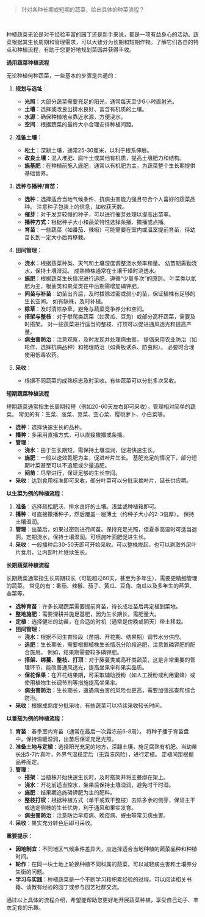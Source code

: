 > 针对各种长期或短期的蔬菜，给出具体的种菜流程？

<br>


种植蔬菜无论是对于经验丰富的园丁还是新手来说，都是一项有益身心的活动。蔬菜根据其生长周期和管理需求，可以大致分为长期和短期作物。了解它们各自的特点和种植流程，有助于您更好地规划菜园并获得丰收。

**通用蔬菜种植流程**

无论种植何种蔬菜，一些基本的步骤是共通的：

1. **规划与选址**：

   * **光照**：大部分蔬菜需要充足的阳光，通常每天至少6小时直射光。
   * **土壤**：选择或改良出排水良好、富含有机质的土壤。
   * **水源**：确保种植地点靠近水源，方便浇水。
   * **空间**：根据蔬菜的最终大小合理安排种植间距。
2. **准备土壤**：

   * **松土**：深耕土壤，通常25-30厘米，以利于根系伸展。
   * **改良土壤**：混入堆肥、腐叶土或其他有机质，提高土壤肥力和结构。
   * **施基肥**：在种植前施入底肥，通常以有机肥为主，为蔬菜整个生长期提供基础营养。
3. **选种与播种/育苗**：

   * **选种**：选择适合当地气候条件、抗病虫害能力强且符合个人喜好的蔬菜品种。 注意种子包装上的信息，如收获天数。
   * **催芽**：对于发芽较慢的种子，可以进行催芽处理以提高出苗率。
   * **播种方式**：根据种子大小和蔬菜特性选择条播、撒播或点播。
   * **育苗**：一些蔬菜（如番茄、辣椒）可能需要在室内或温室提前育苗，待幼苗长到一定大小后再移栽。
4. **田间管理**：

   * **浇水**：根据蔬菜种类、天气和土壤湿度调整浇水频率和量。 幼苗期需勤浇水，保持土壤湿润。 成熟植株通常在土壤干燥时浇透水。
   * **施肥**：根据蔬菜生长情况进行追肥，遵循“少量多次”的原则。 叶菜类以氮肥为主，根茎类和果菜类在中后期需增加磷钾肥。
   * **间苗与补苗**：幼苗出齐后，及时拔除过密或弱小的苗，保证植株有足够的生长空间。 如有缺株，及时补植。
   * **除草**：及时清除杂草，避免与蔬菜竞争养分和空间。
   * **搭架与整枝**：对于攀爬类蔬菜（如黄瓜、豆角）或部分高秆蔬菜，需要及时搭架。 对一些蔬菜进行适当的整枝、打顶可以促进通风透光和提高产量。
   * **病虫害防治**：注意观察，及时发现并处理病虫害。 提倡采用农业防治（如轮作、选择抗病品种）和物理防治（如黄板诱杀、防虫网）。 必要时合理使用低毒农药。
5. **采收**：

   * 根据不同蔬菜的成熟标志及时采收。有些蔬菜可以分批多次采收。

**短期蔬菜种植流程**

短期蔬菜通常指生长周期较短（例如20-60天左右即可采收），管理相对简单的蔬菜。 常见的有：生菜、菠菜、苋菜、空心菜、樱桃萝卜、小白菜等。

* **选种**：选择快速生长的品种。
* **播种**：多采用直播方式，可以直接撒播或条播。
* **管理**：
  * **浇水**：由于生长期短，需保持土壤湿润，促进快速生长。
  * **施肥**：一般以速效氮肥为主，促进叶片生长。 基肥充足的情况下，部分短期叶菜甚至可以不追肥或少量追肥。
  * **间苗**：尽早进行，保证足够的生长空间。
* **采收**：达到食用标准即可采收，部分叶菜可以分批采摘叶片，延长供应期。

**以生菜为例的种植流程：**

1. **准备**：选择疏松肥沃、排水良好的土壤。浅盆或种植箱即可。
2. **播种**：可直接撒播种子，然后覆盖一层薄土（约种子大小的2-3倍厚）。 保持土壤湿润。
3. **管理**：出苗后，如果过密则进行间苗。保持充足光照，但夏季高温时可适当遮阴。定期浇水，保持土壤湿润。可喷施叶面肥促进生长。
4. **采收**：一般播种后30-50天即可开始采收。可以整株拔起，也可以剥取外层叶片食用，让内部叶片继续生长。

**长期蔬菜种植流程**

长期蔬菜通常指生长周期较长（可能超过60天，甚至为多年生），需要更精细管理的蔬菜。 常见的有：番茄、辣椒、茄子、黄瓜、豆角、南瓜以及多年生的芦笋、韭菜等。

* **选种育苗**：许多长期蔬菜需要提前育苗，待长成壮苗后再定植到菜地。
* **整地施肥**：需要深耕并施足基肥，因为生长期长，需肥量大。
* **定植**：选择健壮的幼苗，在合适的时机（通常是傍晚或阴天）带土移栽。
* **田间管理**：
  * **浇水**：根据不同生育阶段（苗期、开花期、结果期）调节水分供应。
  * **追肥**：生长期长，需要根据植株生长情况分阶段追肥，注意氮磷钾肥的配合施用。 例如，结果期需要较多磷钾肥。
  * **搭架、绑蔓、整枝、打顶**：对于藤蔓类或高秆类蔬菜，这是非常重要的管理环节，能改善通风透光，提高坐果率和果实品质。
  * **保花保果**：在开花结果期，可采取辅助授粉（如人工授粉或利用蜜蜂）或使用植物生长调节剂等措施提高坐果率。
  * **病虫害防治**：生长期长，遭遇病虫害的风险也更高，需要加强巡查和综合防治。
* **采收**：根据成熟度分批采收，有些蔬菜可以持续采收较长时间。

**以番茄为例的种植流程：**

1. **育苗**：春季室内育苗（通常在最后一次霜冻前6-8周）。 将种子播于育苗盘中，保持温暖湿润，出苗后保证充足光照。
2. **准备土地与定植**：选择阳光充足的地方，深翻土壤，施足腐熟有机肥。当幼苗长出5-7片真叶，外界气温稳定后（无霜冻风险），进行定植。 定植间距根据品种而定。
3. **管理**：
   * **搭架**：当植株开始快速生长时，及时搭架并将主蔓绑在架上。
   * **浇水**：开花前适当控水，坐果后保持土壤湿润，避免时干时湿。
   * **施肥**：结果期追施磷钾肥为主的肥料。
   * **整枝打杈**：根据种植方式（单干或双干整枝）去除多余的侧芽，保证主干或选定侧枝的生长优势，利于通风和果实发育。
   * **病虫害防治**：注意防治早疫病、晚疫病、蚜虫等常见病虫害。
4. **采收**：果实充分转色后即可采收。

**重要提示**：

* **因地制宜**：不同地区气候条件差异大，应选择适合当地种植的蔬菜品种和种植时间。
* **轮作**：在同一块土地上轮换种植不同科属的蔬菜，可以减轻病虫害和土壤养分失衡的问题。
* **学习与实践**：种植蔬菜是一个不断学习和积累经验的过程。可以阅读相关书籍、请教有经验的园丁或参与园艺社群交流。

通过以上具体的流程介绍，希望能帮助您更好地开展蔬菜种植，享受自己动手、丰衣足食的乐趣。
